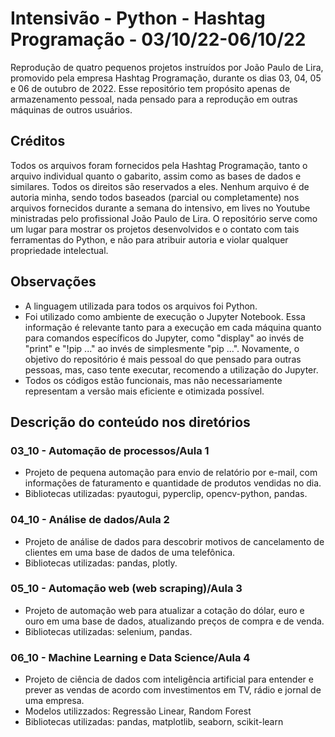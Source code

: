 # Intensivão - Python - Hashtag Programação - 03/10/22-06/10/22

Reprodução de quatro pequenos projetos instruídos por João Paulo de Lira, promovido pela empresa Hashtag Programação, durante os dias 03, 04, 05 e 06 de outubro de 2022. Esse repositório tem propósito apenas de armazenamento pessoal, nada pensado para a reprodução em outras máquinas de outros usuários.

## Créditos ##

Todos os arquivos foram fornecidos pela Hashtag Programação, tanto o arquivo individual quanto o gabarito, assim como as bases de dados e similares. Todos os direitos são reservados a eles. Nenhum arquivo é de autoria minha, sendo todos baseados (parcial ou completamente) nos arquivos fornecidos durante a semana do intensivo, em lives no Youtube ministradas pelo profissional João Paulo de Lira. O repositório serve como um lugar para mostrar os projetos desenvolvidos e o contato com tais ferramentas do Python, e não para atribuir autoria e violar qualquer propriedade intelectual.

## Observações ##

- A linguagem utilizada para todos os arquivos foi Python.
- Foi utilizado como ambiente de execução o Jupyter Notebook. Essa informação é relevante tanto para a execução em cada máquina quanto para comandos específicos do Jupyter, como "display" ao invés de "print" e "!pip ..." ao invés de simplesmente "pip ...". Novamente, o objetivo do repositório é mais pessoal do que pensado para outras pessoas, mas, caso tente executar, recomendo a utilização do Jupyter.
- Todos os códigos estão funcionais, mas não necessariamente representam a versão mais eficiente e otimizada possível.

## Descrição do conteúdo nos diretórios ##

### 03_10 - Automação de processos/Aula 1

- Projeto de pequena automação para envio de relatório por e-mail, com informações de faturamento e quantidade de produtos vendidas no dia.
- Bibliotecas utilizadas: pyautogui, pyperclip, opencv-python, pandas.

### 04_10 - Análise de dados/Aula 2

- Projeto de análise de dados para descobrir motivos de cancelamento de clientes em uma base de dados de uma telefônica.
- Bibliotecas utilizadas: pandas, plotly.

### 05_10 - Automação web (web scraping)/Aula 3

- Projeto de automação web para atualizar a cotação do dólar, euro e ouro em uma base de dados, atualizando preços de compra e de venda.
- Bibliotecas utilizadas: selenium, pandas.

### 06_10 - Machine Learning e Data Science/Aula 4

- Projeto de ciência de dados com inteligência artificial para entender e prever as vendas de acordo com investimentos em TV, rádio e jornal de uma empresa.
- Modelos utilizzados: Regressão Linear, Random Forest
- Bibliotecas utilizadas: pandas, matplotlib, seaborn, scikit-learn
